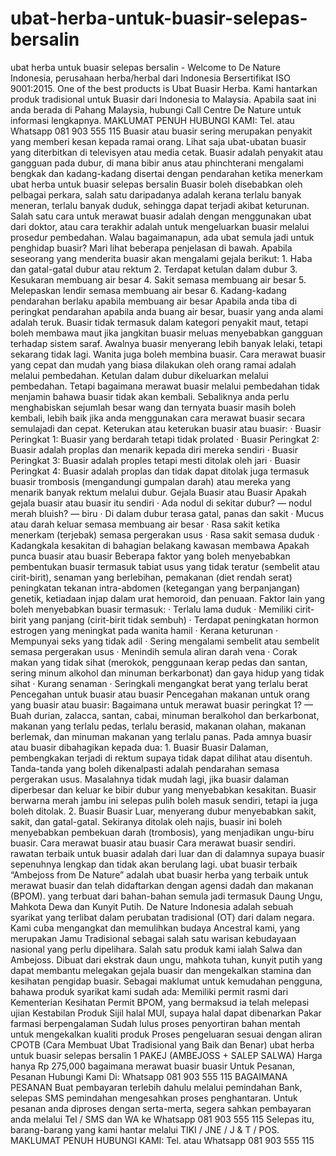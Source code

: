 # ubat-herba-untuk-buasir-selepas-bersalin
ubat herba untuk buasir selepas bersalin - Welcome to De Nature Indonesia, perusahaan herba/herbal dari Indonesia Bersertifikat ISO 9001:2015. One of the best products is Ubat Buasir Herba. Kami hantarkan produk tradisional untuk Buasir dari Indonesia to Malaysia. Apabila saat ini anda berada di Pahang Malaysia, hubungi Call Centre De Nature untuk informasi lengkapnya.  MAKLUMAT PENUH HUBUNGI KAMI: Tel. atau Whatsapp 081 903 555 115   Buasir atau buasir sering merupakan penyakit yang memberi kesan kepada ramai orang. Lihat saja ubat-ubatan buasir yang diterbitkan di televisyen atau media cetak. Buasir adalah penyakit atau gangguan pada dubur, di mana bibir anus atau phinchterani mengalami bengkak dan kadang-kadang disertai dengan pendarahan ketika menerkam  ubat herba untuk buasir selepas bersalin Buasir boleh disebabkan oleh pelbagai perkara, salah satu daripadanya adalah kerana terlalu banyak meneran, terlalu banyak duduk, sehingga dapat terjadi akibat keturunan. Salah satu cara untuk merawat buasir adalah dengan menggunakan ubat dari doktor, atau cara terakhir adalah untuk mengeluarkan buasir melalui prosedur pembedahan. Walau bagaimanapun, ada ubat semula jadi untuk penghidap buasir? Mari lihat beberapa penjelasan di bawah.  Apabila seseorang yang menderita buasir akan mengalami gejala berikut:  1. Haba dan gatal-gatal dubur atau rektum 2. Terdapat ketulan dalam dubur 3. Kesukaran membuang air besar 4. Sakit semasa membuang air besar 5. Melepaskan lendir semasa membuang air besar 6. Kadang-kadang pendarahan berlaku apabila membuang air besar  Apabila anda tiba di peringkat pendarahan apabila anda buang air besar, buasir yang anda alami adalah teruk. Buasir tidak termasuk dalam kategori penyakit maut, tetapi boleh membawa maut jika jangkitan buasir meluas menyebabkan gangguan terhadap sistem saraf.  Awalnya buasir menyerang lebih banyak lelaki, tetapi sekarang tidak lagi. Wanita juga boleh membina buasir. Cara merawat buasir yang cepat dan mudah yang biasa dilakukan oleh orang ramai adalah melalui pembedahan. Ketulan dalam dubur dikeluarkan melalui pembedahan. Tetapi bagaimana merawat buasir melalui pembedahan tidak menjamin bahawa buasir tidak akan kembali. Sebaliknya anda perlu menghabiskan sejumlah besar wang dan ternyata buasir masih boleh kembali, lebih baik jika anda menggunakan cara merawat buasir secara semulajadi dan cepat. Keterukan atau keterukan buasir atau buasir: · Buasir Peringkat 1: Buasir yang berdarah tetapi tidak prolated · Buasir Peringkat 2: Buasir adalah proplas dan menarik kepada diri mereka sendiri · Buasir Peringkat 3: Buasir adalah proples tetapi mesti ditolak oleh jari · Buasir Peringkat 4: Buasir adalah proplas dan tidak dapat ditolak  juga termasuk buasir trombosis (mengandungi gumpalan darah) atau mereka yang menarik banyak rektum melalui dubur. Gejala Buasir atau Buasir  Apakah gejala buasir atau buasir itu sendiri · Ada nodul di sekitar dubur? — nodul merah bluish? — biru · Di dalam dubur terasa gatal, panas dan sakit · Mucus atau darah keluar semasa membuang air besar · Rasa sakit ketika menerkam (terjebak) semasa pergerakan usus · Rasa sakit semasa duduk · Kadangkala kesakitan di bahagian belakang kawasan membawa Apakah punca buasir atau buasir Beberapa faktor yang boleh menyebabkan pembentukan buasir termasuk tabiat usus yang tidak teratur (sembelit atau cirit-birit), senaman yang berlebihan, pemakanan (diet rendah serat) peningkatan tekanan intra-abdomen (ketegangan yang berpanjangan) genetik, ketiadaan injap dalam urat hemoroid, dan penuaan.  Faktor lain yang boleh menyebabkan buasir termasuk: · Terlalu lama duduk · Memiliki cirit-birit yang panjang (cirit-birit tidak sembuh) · Terdapat peningkatan hormon estrogen yang meningkat pada wanita hamil · Kerana keturunan · Mempunyai seks yang tidak adil · Sering mengalami sembelit atau sembelit semasa pergerakan usus · Menindih semula aliran darah vena · Corak makan yang tidak sihat (merokok, penggunaan kerap pedas dan santan, sering minum alkohol dan minuman berkarbonat) dan gaya hidup yang tidak sihat · Kurang senaman · Seringkali mengangkat berat yang terlalu berat Pencegahan untuk buasir atau buasir  Pencegahan makanan untuk orang yang buasir atau buasir:  Bagaimana untuk merawat buasir peringkat 1? — Buah durian, zalacca, santan, cabai, minuman beralkohol dan berkarbonat, makanan yang terlalu pedas, terlalu berasid, makanan olahan, makanan berlemak, dan minuman makanan yang terlalu panas. Pada amnya buasir atau buasir dibahagikan kepada dua:  1. Buasir Buasir Dalaman, pembengkakan terjadi di rektum supaya tidak dapat dilihat atau disentuh. Tanda-tanda yang boleh dikenalpasti adalah pendarahan semasa pergerakan usus. Masalahnya tidak mudah lagi, jika buasir dalaman diperbesar dan keluar ke bibir dubur yang menyebabkan kesakitan. Buasir berwarna merah jambu ini selepas pulih boleh masuk sendiri, tetapi ia juga boleh ditolak.  2. Buasir Buasir Luar, menyerang dubur menyebabkan sakit, sakit, dan gatal-gatal. Sekiranya ditolak oleh najis, buasir ini boleh menyebabkan pembekuan darah (trombosis), yang menjadikan ungu-biru buasir.  Cara merawat buasir atau buasir Cara merawat buasir sendiri. rawatan terbaik untuk buasir adalah dari luar dan di dalamnya supaya buasir sepenuhnya lengkap dan tidak akan berulang lagi. ubat buasir terbaik “Ambejoss from De Nature” adalah ubat buasir herba yang terbaik untuk merawat buasir dan telah didaftarkan dengan agensi dadah dan makanan (BPOM). yang terbuat dari bahan-bahan semula jadi termasuk Daung Ungu, Mahkota Dewa dan Kunyit Putih.  De Nature Indonesia adalah sebuah syarikat yang terlibat dalam perubatan tradisional (OT) dari dalam negara. Kami cuba mengangkat dan memulihkan budaya Ancestral kami, yang merupakan Jamu Tradisional sebagai salah satu warisan kebudayaan nasional yang perlu dipelihara.  Salah satu produk kami ialah Salwa dan Ambejoss. Dibuat dari ekstrak daun ungu, mahkota tuhan, kunyit putih yang dapat membantu melegakan gejala buasir dan mengekalkan stamina dan kesihatan pengidap buasir. Sebagai maklumat untuk kemudahan pengguna, bahawa produk syarikat kami sudah ada: Memiliki permit rasmi dari Kementerian Kesihatan Permit BPOM, yang bermaksud ia telah melepasi ujian Kestabilan Produk Sijil halal MUI, supaya halal dapat dibenarkan Pakar farmasi berpengalaman Sudah lulus proses penyortiran bahan mentah untuk mengekalkan kualiti produk Proses pengeluaran sesuai dengan aliran CPOTB (Cara Membuat Ubat Tradisional yang Baik dan Benar)  ubat herba untuk buasir selepas bersalin   1 PAKEJ (AMBEJOSS + SALEP SALWA) Harga hanya Rp 275,000  bagaimana merawat buasir buasir Untuk Pesanan, Pesanan Hubungi Kami Di: Whatsapp 081 903 555 115   BAGAIMANA PESANAN Buat pembayaran terlebih dahulu melalui pemindahan Bank, selepas SMS pemindahan mengesahkan proses penghantaran. Untuk pesanan anda diproses dengan serta-merta, segera sahkan pembayaran anda melalui Tel / SMS dan WA ke Whatsapp 081 903 555 115 Selepas itu, barang-barang yang kami hantar melalui TIKI / JNE / J &amp; T / POS.  MAKLUMAT PENUH HUBUNGI KAMI: Tel. atau Whatsapp 081 903 555 115 
